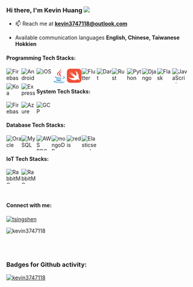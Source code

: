 ### Hi there, I'm Kevin Huang <img src="https://media.giphy.com/media/hvRJCLFzcasrR4ia7z/giphy.gif" width="25px">

- 📫  Reach me at **kevin3747118@outlook.com**

- Available communication languages **English, Chinese, Taiwanese Hokkien**
  
<!-- <h3 align="left">Programming Tech Stacks:</h3> -->
#### Programming Tech Stacks:
<img align="left" src="https://www.vectorlogo.zone/logos/firebase/firebase-icon.svg" alt="Firebase" title="Firebase" width="40" height="40">
<img align="left" src="https://www.vectorlogo.zone/logos/android/android-icon.svg" alt="Android" title="Android" width="40" height="40">
<img align="left" src="https://www.vectorlogo.zone/logos/apple/apple-tile.svg" alt="iOS" title="iOS" width="40" height="40">
<img align="left" src="https://raw.githubusercontent.com/devicons/devicon/master/icons/java/java-original.svg" alt="Java" title="Java" width="40" height="40">
<img align="left" src="https://raw.githubusercontent.com/devicons/devicon/master/icons/swift/swift-original.svg" alt="Swift" title="Swift" width="40" height="40">
<img align="left" src="https://www.vectorlogo.zone/logos/flutterio/flutterio-icon.svg" alt="Flutter" title="Flutter" width="40" height="40">
<img align="left" src="https://www.vectorlogo.zone/logos/dartlang/dartlang-icon.svg" alt="Dart" title="Dart" width="40" height="40">
<img align="left" src="http://rust-lang.org/logos/rust-logo-512x512.png" alt="Rust" title="Rust" width="40" height="40">
<img align="left" src="https://www.vectorlogo.zone/logos/python/python-icon.svg" alt="Python" title="Python" width="40" height="40">
<img align="left" src="https://www.vectorlogo.zone/logos/djangoproject/djangoproject-icon.svg" alt="Django" title="Django" width="40" height="40">
<img align="left" src="https://www.vectorlogo.zone/logos/pocoo_flask/pocoo_flask-icon.svg" alt="Flask" title="Flask" width="40" height="40">
<img align="left" src="https://www.vectorlogo.zone/logos/javascript/javascript-icon.svg" alt="JavaScript" title="JavaScript" width="40" height="40">
<img align="left" src="https://www.vectorlogo.zone/logos/koajs/koajs-ar21.svg" alt="Koa" title="Koa" width="40" height="40">
<img align="left" src="https://www.vectorlogo.zone/logos/expressjs/expressjs-ar21.svg" alt="Express" title="Express" width="40" height="40">

<br />
<br />

#### System Tech Stacks:
<img align="left" src="https://www.vectorlogo.zone/logos/amazon_aws/amazon_aws-icon.svg" alt="Firebase" title="Firebase" width="40" height="40">
<img align="left" src="https://www.vectorlogo.zone/logos/microsoft_azure/microsoft_azure-icon.svg" alt="Azure" title="Azure" width="40" height="40">
<img align="left" src="https://www.vectorlogo.zone/logos/google_cloud/google_cloud-icon.svg" alt="GCP" title="GCP" width="40" height="40">
<br />
<br />

#### Database Tech Stacks:
<img align="left" src="https://logos-world.net/wp-content/uploads/2020/09/Oracle-Symbol.png" alt="Oracle" title="Oracle" width="40" height="40">
<img align="left" src="https://www.vectorlogo.zone/logos/mysql/mysql-icon.svg" alt="MySQL" title="MySQL" width="40" height="40">
<img align="left" src="https://cdn.freebiesupply.com/logos/large/2x/aws-rds-logo-png-transparent.png" alt="AWS RDS" title="AWS RDS" width="40" height="40">
<img align="left" src="https://www.vectorlogo.zone/logos/mongodb/mongodb-icon.svg" alt="mongoDB" title="mongoDB" width="40" height="40">
<img align="left" src="https://www.vectorlogo.zone/logos/redis/redis-icon.svg" alt="redis" title="redis" width="40" height="40">
<img align="left" src="https://www.vectorlogo.zone/logos/elastic/elastic-icon.svg" alt="Elasticsearch" title="Elasticsearch" width="40" height="40">
<br />
<br />

#### IoT Tech Stacks:
<img align="left" src="https://www.vectorlogo.zone/logos/rabbitmq/rabbitmq-icon.svg" alt="RabbitMQ" title="RabbitMQ" width="40" height="40">
<img align="left" src="https://www.hivemq.com/img/svg/hivemq-bee.svg" alt="RabbitMQ" title="RabbitMQ" width="40" height="40">
<br />
<br />

<!-- <p><img align="left" src="https://github-readme-stats.vercel.app/api/top-langs?username=kevin3747118&show_icons=true&locale=en&layout=compact" alt="kevin3747118" /></p>
 -->
<br />
<br />

#### Connect with me:
<p align="left">
  <a href="https://www.facebook.com/profile.php?id=100000332303571" target="blank">
  <img align="center" src="https://raw.githubusercontent.com/rahuldkjain/github-profile-readme-generator/master/src/images/icons/Social/facebook.svg" alt="tsingshen" height="30" width="40" />
  </a>
</p>

<p align="left"> <img src="https://komarev.com/ghpvc/?username=kevin3747118&label=Profile%20views&color=0e75b6&style=flat" alt="kevin3747118" /> </p>

<br/>
<br/>
<h3 align="left">Badges for Github activity:</h3>
<p align="left"> <a href="https://github.com/ryo-ma/github-profile-trophy"><img src="https://github-profile-trophy.vercel.app/?username=kevin3747118&theme=darkhub&no-bg=true" alt="kevin3747118" /></a> </p>
